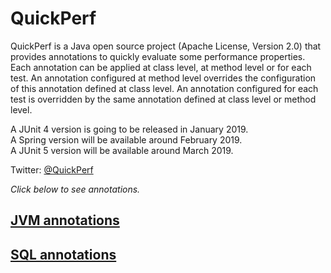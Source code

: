 # QuickPerf
QuickPerf is a Java open source project (Apache License, Version 2.0) that provides annotations to quickly evaluate some performance properties. <br>
Each annotation can be applied at class level, at method level or for each test.
An annotation configured at method level overrides the configuration of this annotation defined at class level. An annotation configured for each test is overridden by the same annotation defined at class level or method level. <br>

A JUnit 4 version is going to be released in January 2019.<br>
A Spring version will be available around February 2019.<br>
A JUnit 5 version will be available around March 2019.<br>

Twitter: [@QuickPerf](https://twitter.com/quickperf)

*Click below to see annotations.*

## [JVM annotations](https://github.com/quick-perf/doc/wiki/JVM-annotations)
## [SQL annotations](https://github.com/quick-perf/doc/wiki/SQL-annotations)